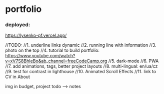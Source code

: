 # portfolio

### deployed:

https://lysenko-pf.vercel.app/

//TODO:
//1. underline links dynamic
//2. running line with information
//3. photo on the top
//4. tutorial to build portfolio: https://www.youtube.com/watch?v=xV7S8BhIeBo&ab_channel=freeCodeCamp.org
//5. dark-mode
//6. PWA
//7. add animations, tags, better project layouts
//8. multi-lingual: en/ua/cz
//9. test for contrast in lighthouse
//10. Animated Scroll Effects
//11. link to CV in About

img in budget, project todo --> notes
